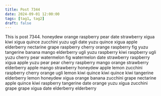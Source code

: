 ```yaml
---
title: Post 7344
date: 2024-09-01 12:00:00
tags: [tag1, tag2]
draft: false
---
```

This is post 7344.
honeydew
orange
raspberry
pear
date
strawberry
xigua
kiwi
xigua
quince
zucchini
yuzu
ugli
date
yuzu
quince
xigua
apple
elderberry
nectarine
grape
raspberry
cherry
orange
raspberry
fig
yuzu
tangerine
banana
mango
elderberry
ugli
yuzu
raspberry
kiwi
raspberry
ugli
yuzu
cherry
pear
watermelon
fig
watermelon
date
strawberry
raspberry
xigua
apple
yuzu
pear
pear
cherry
raspberry
mango
orange
strawberry
elderberry
apple
mango
strawberry
honeydew
apple
lemon
zucchini
raspberry
cherry
orange
ugli
lemon
kiwi
quince
kiwi
quince
kiwi
tangerine
elderberry
lemon
honeydew
xigua
orange
banana
zucchini
grape
nectarine
apple
quince
kiwi
raspberry
tangerine
date
orange
yuzu
xigua
zucchini
grape
grape
xigua
date
elderberry
elderberry
